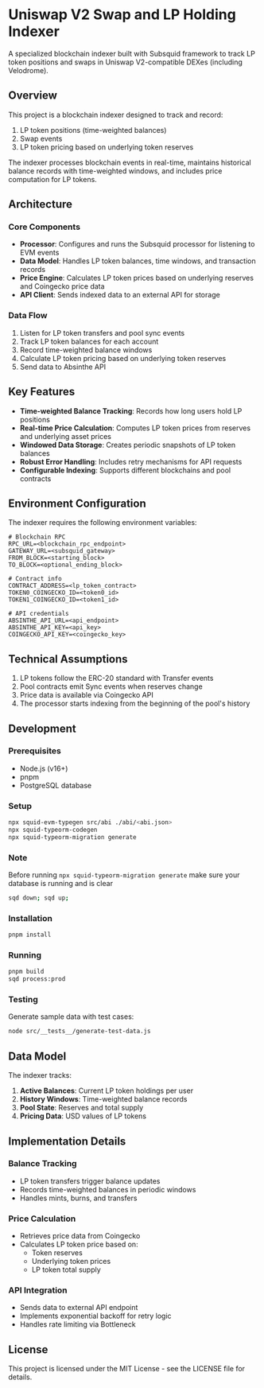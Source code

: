 # Uniswap V2 Swap and LP Holding Indexer

A specialized blockchain indexer built with Subsquid framework to track LP token positions and swaps in Uniswap V2-compatible DEXes (including Velodrome).

## Overview

This project is a blockchain indexer designed to track and record:
1. LP token positions (time-weighted balances)
2. Swap events 
3. LP token pricing based on underlying token reserves

The indexer processes blockchain events in real-time, maintains historical balance records with time-weighted windows, and includes price computation for LP tokens.

## Architecture

### Core Components

- **Processor**: Configures and runs the Subsquid processor for listening to EVM events
- **Data Model**: Handles LP token balances, time windows, and transaction records
- **Price Engine**: Calculates LP token prices based on underlying reserves and Coingecko price data
- **API Client**: Sends indexed data to an external API for storage

### Data Flow

1. Listen for LP token transfers and pool sync events
2. Track LP token balances for each account
3. Record time-weighted balance windows
4. Calculate LP token pricing based on underlying token reserves
5. Send data to Absinthe API

## Key Features

- **Time-weighted Balance Tracking**: Records how long users hold LP positions
- **Real-time Price Calculation**: Computes LP token prices from reserves and underlying asset prices
- **Windowed Data Storage**: Creates periodic snapshots of LP token balances
- **Robust Error Handling**: Includes retry mechanisms for API requests
- **Configurable Indexing**: Supports different blockchains and pool contracts

## Environment Configuration

The indexer requires the following environment variables:

```
# Blockchain RPC
RPC_URL=<blockchain_rpc_endpoint>
GATEWAY_URL=<subsquid_gateway>
FROM_BLOCK=<starting_block>
TO_BLOCK=<optional_ending_block>

# Contract info
CONTRACT_ADDRESS=<lp_token_contract>
TOKEN0_COINGECKO_ID=<token0_id>
TOKEN1_COINGECKO_ID=<token1_id>

# API credentials
ABSINTHE_API_URL=<api_endpoint>
ABSINTHE_API_KEY=<api_key>
COINGECKO_API_KEY=<coingecko_key>
```

## Technical Assumptions

1. LP tokens follow the ERC-20 standard with Transfer events
2. Pool contracts emit Sync events when reserves change
3. Price data is available via Coingecko API
4. The processor starts indexing from the beginning of the pool's history

## Development

### Prerequisites
- Node.js (v16+)
- pnpm
- PostgreSQL database

### Setup
```bash
npx squid-evm-typegen src/abi ./abi/<abi.json>
npx squid-typeorm-codegen
npx squid-typeorm-migration generate
```

### Note
Before running `npx squid-typeorm-migration generate` make sure your database is running and is clear
```bash
sqd down; sqd up;
```

### Installation
```bash
pnpm install
```

### Running
```bash
pnpm build
sqd process:prod
```

### Testing
Generate sample data with test cases:
```bash
node src/__tests__/generate-test-data.js
```

## Data Model

The indexer tracks:

1. **Active Balances**: Current LP token holdings per user
2. **History Windows**: Time-weighted balance records
3. **Pool State**: Reserves and total supply
4. **Pricing Data**: USD values of LP tokens

## Implementation Details

### Balance Tracking
- LP token transfers trigger balance updates
- Records time-weighted balances in periodic windows
- Handles mints, burns, and transfers

### Price Calculation
- Retrieves price data from Coingecko
- Calculates LP token price based on:
  - Token reserves
  - Underlying token prices
  - LP token total supply

### API Integration
- Sends data to external API endpoint
- Implements exponential backoff for retry logic
- Handles rate limiting via Bottleneck

## License

This project is licensed under the MIT License - see the LICENSE file for details.
